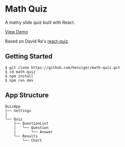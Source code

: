 # Math Quiz
A mathy slide quiz built with React.

[View Demo](https://henziger.se/math-quiz/)

Based on David Ra's [react-quiz](https://github.com/davidrayoussef/react-quiz). 

Getting Started
---------------

```shell
$ git clone https://github.com/henziger/math-quiz.git
$ cd math-quiz
$ npm install
$ npm run dev
```

App Structure
-------------

```
QuizApp
|── Settings
|
└── Quiz
    ├── QuestionList
    |   └── Question
    |       └── Answer
    └── Results
        └── Chart
```
